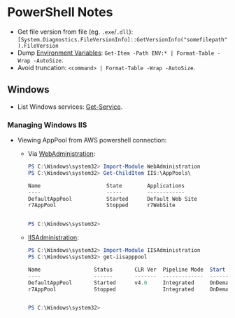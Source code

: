 PowerShell Notes
================

* Get file version from file (eg. `.exe`/`.dll`):
  `[System.Diagnostics.FileVersionInfo]::GetVersionInfo("somefilepath").FileVersion`
* Dump [Environment Variables]: `Get-Item -Path ENV:* | Format-Table -Wrap
  -AutoSize`.
* Avoid truncation: `<command> | Format-Table -Wrap -AutoSize`.

Windows
-------

* List Windows services: [Get-Service].

### Managing Windows IIS


* Viewing AppPool from AWS powershell connection:
    * Via [WebAdministration]:

      ```powershell
      PS C:\Windows\system32> Import-Module WebAdministration
      PS C:\Windows\system32> Get-ChildItem IIS:\AppPools\

      Name                     State        Applications
      ----                     -----        ------------
      DefaultAppPool           Started      Default Web Site
      r7AppPool                Stopped      r7WebSite


      PS C:\Windows\system32>
      ```

    * [IISAdministration]:

      ```powershell
      PS C:\Windows\system32> Import-Module IISAdministration
      PS C:\Windows\system32> get-iisapppool

      Name                 Status       CLR Ver  Pipeline Mode  Start Mode
      ----                 ------       -------  -------------  ----------
      DefaultAppPool       Started      v4.0     Integrated     OnDemand
      r7AppPool            Stopped               Integrated     OnDemand


      PS C:\Windows\system32>
      ```


[Environment Variables]: https://docs.microsoft.com/en-us/powershell/module/microsoft.powershell.core/about/about_environment_variables?view=powershell-7.2
[Get-Service]: https://docs.microsoft.com/en-us/powershell/module/microsoft.powershell.management/get-service?view=powershell-7.2
[WebAdministration]: https://docs.microsoft.com/en-us/powershell/module/webadministration/?view=windowsserver2022-ps
[IISAdministration]:  https://docs.microsoft.com/en-us/powershell/module/iisadministration/?view=windowsserver2022-ps
